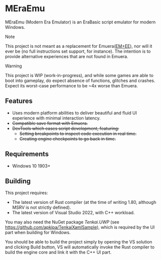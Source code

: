 # MEraEmu

MEraEmu (Modern Era Emulator) is an EraBasic script emulator for modern Windows.

> [!NOTE]
> This project is not meant as a replacement for Emuera([EM+EE](https://evilmask.gitlab.io/emuera.em.doc/index.html)), nor will it ever be (no full instructions set support, for instance). The intention is to provide alternative experiences that are not found in Emuera.

> [!WARNING]
> This project is WIP (work-in-progress), and while some games are able to boot into gameplay, do expect absence of functions, glitches and crashes. Expect its worst-case performance to be ~4x worse than Emuera.

## Features

* Uses modern platform abilities to deliver beautiful and fluid UI experience with minimal interaction latency.
* ~~Compatible save format with Emuera.~~
* ~~DevTools which eases script development, featuring:~~
  * ~~Setting breakpoints to inspect code execution in real time.~~
  * ~~Creating engine checkpoints to go back in time.~~

## Requirements

* Windows 10 1903+

## Building

This project requires:

* The latest version of Rust compiler (at the time of writing 1.80, although MSRV is not strictly defined).
* The latest version of Visual Studio 2022, with C++ workload.

You may also need the NuGet package *Tenkai.UWP* (see https://github.com/apkipa/TenkaiXamlSample), which is required by the UI part when building for Windows.

You should be able to build the project simply by opening the VS solution and clicking Build button, VS will automatically invoke the Rust compiler to build the engine core and link it with the C++ UI part.
